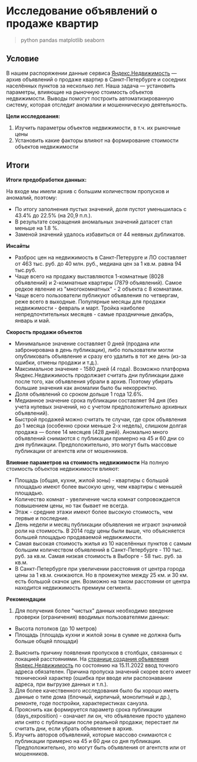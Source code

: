 # Исследование объявлений о продаже квартир
> python pandas matplotlib seaborn
## Условие

В нашем распоряжении данные сервиса [Яндекс.Недвижимость](https://realty.ya.ru/sankt-peterburg_i_leningradskaya_oblast/?utm_referrer=https%3A%2F%2Frealty.ya.ru%2Fshowcaptcha%3Fmt%3D01EAD70425A8BCBF0929B86BD3DADED0D324F6558DC9DCCF542BF7A0A6EF8712DB09%26retpath%3DaHR0cHM6Ly9yZWFsdHkueWEucnUvPw%252C%252C_7490177ca1f5809a3f6c0d8695c02986%26t%3D3%2F1678729830%2Ffcd60561a39a2335dccdffd65062578f%26u%3D6ba8981c-e9679991-64c3208b-62265de5%26s%3D13a40faa3f3cc684c4dba0d8dcae86c4) — архив объявлений о продаже квартир в Санкт-Петербурге и соседних населённых пунктов за несколько лет. Наша задача — установить параметры, влияющие на рыночную стоимость объектов недвижимости. Выводы помогут построить автоматизированную систему, которая отследит аномалии и мошенническую деятельность. 

**Цели исследования:**

1. Изучить параметры объектов недвижимости, в т.ч. их рыночные цены 
2. Установить какие факторы влияют на формирование стоимости объектов недвижимости

## Итоги

**Итоги предобработки данных:**

На входе мы имели архив с большим количеством пропусков и аномалий, поэтому:
- По итогу заполнения пустых значений, доля пустот уменьшилась с 43.4% до 22.5% (на 20,9 п.п.).
- В результате сокращения аномальных значений датасет стал меньше на 1.8 %.
- Заменой значений удалось избавиться от 44 неявных дубликатов.

**Инсайты**
- Разброс цен на недвижимость в Санкт-Петерурге и ЛО составляет от 463 тыс. руб. до 40 млн. руб., медиана цен за 1 кв.м. равна 94 тыс.руб.
- Чаще всего на продажу выставляются 1-комнатные (8028 объявлений) и 2-комнатные квартиры (7879 объявлений). Самое редкое явление из "многокомнатных" - 2 объекта с 8 комнатами.
- Чаще всего пользователи публикуют объявления по четвергам, реже всего в выходные. Популярные месяцы для продажи недвижимости - февраль и март. Тройка наиболее непредпочтительных месяцев - самые праздничные декабрь, январь и май.

**Скорость продажи объектов**
- Минимальное значение составляет 0 дней (продана или забронирована в день публикации), либо пользователи могли опубликовать объявление и сразу его удалить в тот же день (из-за ошибки, отмены продажи и т.д.).
- Максимальное значение - 1580 дней (4 года). Возможно платформа Яндекс.Недвижимость продолжает считать дни публикации даже после того, как объявления убрали в архив. Поэтому убирать большие значения как аномалии было бы некорректно.
- Доля объявлений со сроком дольше 1 года 12.6%.
- Медианное значение срока публикации составляет 94 дня (без учета нулевых значений, но с учетом предположительно архивных объявлений).
- Быстрой продажей можно считать те случаи, где срок объявления до 1 месяца (особенно сроки меньше 2-х недель), слишком долгая продажа — более 14 месяцев (428 дней). Аномально много объявлений снимаются с публикации примерно на 45 и 60 дни со дня публикации. Предположительно, это могут быть массовые публикации от агентств или от мошенников.

**Влияние параметров на стоимость недвижимости** 
На полную стоимость объектов недвижимости влияют:
- Площадь (общая, кухни, жилой зоны) - квартиры с большой площадью имеют более высокую цену, чем квартиры с меньшей площадью.
- Количество комнат - увеличение числа комнат сопровождается повышением цены, но так бывает не всегда.
- Этаж - средние этажи имеют более высокую стоимость, чем первые и последние.
- День недели и месяц публикации объявления не играют значимой роли на стоимость. В 2014 году цены были выше, что объясняется большей площадью продаваемой недвижимости.
- Cамая высокая стоимость жилья из 10 населённых пунктов с самым большим количеством объявлений в Санкт-Петербурге - 110 тыс. руб. за кв.м. Самая низкая стоимость в Выборге - 58 тыс. руб. за кв.м.
- В Санкт-Петербурге при увеличении расстояния от центра города цены за 1 кв.м. снижаются. Но в промежутке между 25 км. и 30 км. есть большой скачок цен. Возможно на таком расстоянии от центра находится недвижимость премиум сегмента.

**Рекомендации**
1. Для получения более "чистых" данных необходимо введение проверки (ограничения) вводимых пользователями данных:
- Высота потолков (до 10 метров)
- Площадь (площадь кухни и жилой зоны в сумме не должна быть больше общей площади)
2. Выяснить причину появления пропусков в столбцах, связанных с локацией расстояниями. На [странице создания объявления Яндекс.Недвижимость](https://realty.ya.ru/management-new/add/) по состоянию на 15.11.2022 ввод точного адреса обязателен. Причина пропуска значений скорее всего имеет технический характер (ошибка при вводе или распознавании адреса, при выгрузке данных и т.п.). 
3. Для более качественного исследования было бы хорошо иметь данные о типе дома (блочный, кирпичый, монолитный и др.), ремонте, годе постройки, характеристиках санузла.
4. Прояснить как формируется параметр срока публикации (days_exposition) - означает ли он, что объявление просто удалено или снято с публикации после реальной продажи; перестает ли считать дни, если убрать объявление в архив.
5. Изучить авторов объявлений, которые массово снимаются с публикации примерно на 45 и 60 дни со дня публикации. Предположительно, это могут быть объявления от агентств или от мошенников.
